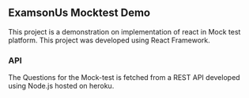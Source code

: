 ## ExamsonUs Mocktest Demo 
This project is a demonstration on implementation of react in Mock test platform. This project was developed using React Framework.

### API
The Questions for the Mock-test is fetched from a REST API developed using Node.js hosted on heroku.

